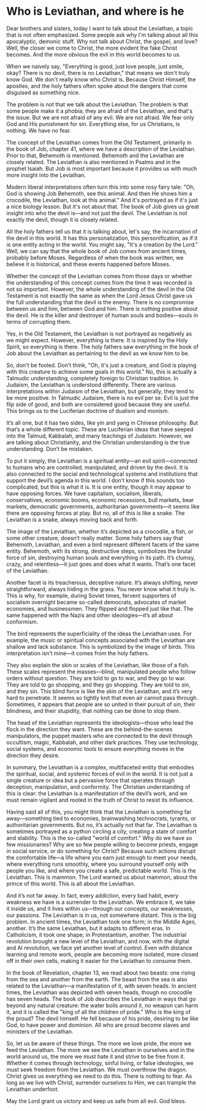 # Who is Leviathan, and where is he

Dear brothers and sisters, today I want to talk about the Leviathan, a topic that is not often emphasized. Some people ask why I'm talking about all this apocalyptic, demonic stuff. Why not talk about Christ, the gospel, and love? Well, the closer we come to Christ, the more evident the fake Christ becomes. And the more obvious the evil in this world becomes to us.

When we naively say, "Everything is good, just love people, just smile, okay? There is no devil, there is no Leviathan," that means we don't truly know God. We don't really know who Christ is. Because Christ Himself, the apostles, and the holy fathers often spoke about the dangers that come disguised as something nice.

The problem is not that we talk about the Leviathan. The problem is that some people make it a phobia; they are afraid of the Leviathan, and that's the issue. But we are not afraid of any evil. We are not afraid. We fear only God and His punishment for sin. Everything else, for us Christians, is nothing. We have no fear.

The concept of the Leviathan comes from the Old Testament, primarily in the book of Job, chapter 41, where we have a description of the Leviathan. Prior to that, Behemoth is mentioned. Behemoth and the Leviathan are closely related. The Leviathan is also mentioned in Psalms and in the prophet Isaiah. But Job is most important because it provides us with much more insight into the Leviathan.

Modern liberal interpretations often turn this into some rosy fairy tale: "Oh, God is showing Job Behemoth, see this animal. And then He shows him a crocodile, the Leviathan, look at this animal." And it's portrayed as if it's just a nice biology lesson. But it's not about that. The book of Job gives us great insight into who the devil is—and not just the devil. The Leviathan is not exactly the devil, though it is closely related.

All the holy fathers tell us that it is talking about, let's say, the incarnation of the devil in this world. It has this personalization, this personification, as if it is one entity acting in the world. You might say, "It's a creation by the Lord." Well, we can say that the whole book of Job comes from ancient times, probably before Moses. Regardless of when the book was written, we believe it is historical, and these events happened before Moses.

Whether the concept of the Leviathan comes from those days or whether the understanding of this concept comes from the time it was recorded is not so important. However, the whole understanding of the devil in the Old Testament is not exactly the same as when the Lord Jesus Christ gave us the full understanding that the devil is the enemy. There is no compromise between us and him, between God and him. There is nothing positive about the devil. He is the killer and destroyer of human souls and bodies—souls in terms of corrupting them.

Yes, in the Old Testament, the Leviathan is not portrayed as negatively as we might expect. However, everything is there. It is inspired by the Holy Spirit, so everything is there. The holy fathers saw everything in the book of Job about the Leviathan as pertaining to the devil as we know him to be.

So, don't be fooled. Don't think, "Oh, it's just a creature, and God is playing with this creature to achieve some goals in this world." No, this is actually a Talmudic understanding, completely foreign to Christian tradition. In Judaism, the Leviathan is understood differently. There are various interpretations within Judaism of the Leviathan, but generally, they tend to be more positive. In Talmudic Judaism, there is no evil per se. Evil is just the flip side of good, and both are considered good because they are useful. This brings us to the Luciferian doctrine of dualism and monism.

It’s all one, but it has two sides, like yin and yang in Chinese philosophy. But that’s a whole different topic. These are Luciferian ideas that have seeped into the Talmud, Kabbalah, and many teachings of Judaism. However, we are talking about Christianity, and the Christian understanding is the true understanding. Don’t be mistaken.

To put it simply, the Leviathan is a spiritual entity—an evil spirit—connected to humans who are controlled, manipulated, and driven by the devil. It is also connected to the social and technological systems and institutions that support the devil’s agenda in this world. I don’t know if this sounds too complicated, but this is what it is. It is one entity, though it may appear to have opposing forces. We have capitalism, socialism, liberals, conservatives, economic booms, economic recessions, bull markets, bear markets, democratic governments, authoritarian governments—it seems like there are opposing forces at play. But no, all of this is like a snake. The Leviathan is a snake, always moving back and forth.

The image of the Leviathan, whether it’s depicted as a crocodile, a fish, or some other creature, doesn’t really matter. Some holy fathers say that Behemoth, Leviathan, and even a bird represent different facets of the same entity. Behemoth, with its strong, destructive steps, symbolizes the brutal force of sin, destroying human souls and everything in its path. It’s clumsy, crazy, and relentless—it just goes and does what it wants. That’s one facet of the Leviathan.

Another facet is its treacherous, deceptive nature. It’s always shifting, never straightforward, always hiding in the grass. You never know what it truly is. This is why, for example, during Soviet times, fervent supporters of socialism overnight became so-called democrats, advocates of market economies, and businessmen. They flipped and flopped just like that. The same happened with the Nazis and other ideologies—it’s all about conformism.

The bird represents the superficiality of the ideas the Leviathan uses. For example, the music or spiritual concepts associated with the Leviathan are shallow and lack substance. This is symbolized by the image of birds. This interpretation isn’t mine—it comes from the holy fathers.

They also explain the skin or scales of the Leviathan, like those of a fish. These scales represent the masses—blind, manipulated people who follow orders without question. They are told to go to war, and they go to war. They are told to go shopping, and they go shopping. They are told to sin, and they sin. This blind force is like the skin of the Leviathan, and it’s very hard to penetrate. It seems so tightly knit that even air cannot pass through. Sometimes, it appears that people are so united in their pursuit of sin, their blindness, and their stupidity, that nothing can be done to stop them.

The head of the Leviathan represents the ideologists—those who lead the flock in the direction they want. These are the behind-the-scenes manipulators, the puppet masters who are connected to the devil through occultism, magic, Kabbalah, and other dark practices. They use technology, social systems, and economic tools to ensure everything moves in the direction they desire.

In summary, the Leviathan is a complex, multifaceted entity that embodies the spiritual, social, and systemic forces of evil in the world. It is not just a single creature or idea but a pervasive force that operates through deception, manipulation, and conformity. The Christian understanding of this is clear: the Leviathan is a manifestation of the devil’s work, and we must remain vigilant and rooted in the truth of Christ to resist its influence.

Having said all of this, you might think that the Leviathan is something far away—something tied to economies, brainwashing technocrats, tyrants, or authoritarian governments. But no, it’s actually not that far. The Leviathan is sometimes portrayed as a python circling a city, creating a state of comfort and stability. This is the so-called "world of comfort." Why do we have so few missionaries? Why are so few people willing to become priests, engage in social service, or do something for Christ? Because such actions disrupt the comfortable life—a life where you earn just enough to meet your needs, where everything runs smoothly, where you surround yourself only with people you like, and where you create a safe, predictable world. This is the Leviathan. This is mammon. The Lord warned us about mammon, about the prince of this world. This is all about the Leviathan.

And it’s not far away. In fact, every addiction, every bad habit, every weakness we have is a surrender to the Leviathan. We embrace it, we take it inside us, and it lives within us—through our concepts, our weaknesses, our passions. The Leviathan is in us, not somewhere distant. This is the big problem. In ancient times, the Leviathan took one form; in the Middle Ages, another. It’s the same Leviathan, but it adapts to different eras. In Catholicism, it took one shape; in Protestantism, another. The industrial revolution brought a new level of the Leviathan, and now, with the digital and AI revolution, we face yet another level of control. Even with distance learning and remote work, people are becoming more isolated, more closed off in their own cells, making it easier for the Leviathan to consume them.

In the book of Revelation, chapter 13, we read about two beasts: one rising from the sea and another from the earth. The beast from the sea is also related to the Leviathan—a manifestation of it, with seven heads. In ancient times, the Leviathan was depicted with seven heads, though no crocodile has seven heads. The book of Job describes the Leviathan in ways that go beyond any natural creature: the water boils around it, no weapon can harm it, and it is called the "king of all the children of pride." Who is the king of the proud? The devil himself. He fell because of his pride, desiring to be like God, to have power and dominion. All who are proud become slaves and ministers of the Leviathan.

So, let us be aware of these things. The more we love pride, the more we feed the Leviathan. The more we see the Leviathan in ourselves and in the world around us, the more we must hate it and strive to be free from it. Whether it comes through technology, sinful living, or false ideologies, we must seek freedom from the Leviathan. We must overthrow the dragon. Christ gives us everything we need to do this. There is nothing to fear. As long as we live with Christ, surrender ourselves to Him, we can trample the Leviathan underfoot.

May the Lord grant us victory and keep us safe from all evil. God bless.

